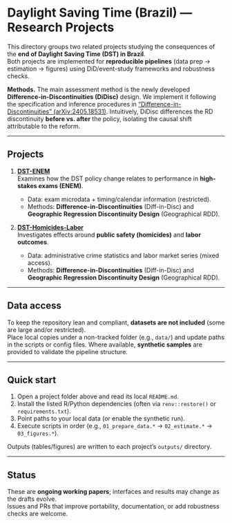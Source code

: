 # Daylight Saving Time (Brazil) — Research Projects

This directory groups two related projects studying the consequences of the **end of Daylight Saving Time (DST) in Brazil**.  
Both projects are implemented for **reproducible pipelines** (data prep → estimation → figures) using DiD/event-study frameworks and robustness checks.

**Methods.** The main assessment method is the newly developed **Difference-in-Discontinuities (DiDisc)** design. We implement it following the specification and inference procedures in [“Difference-in-Discontinuities” (arXiv:2405.18531)](https://arxiv.org/abs/2405.18531). Intuitively, DiDisc differences the RD discontinuity **before vs. after** the policy, isolating the causal shift attributable to the reform.

---

## Projects

1. **[DST-ENEM](./DST-ENEM/)**  
   Examines how the DST policy change relates to performance in **high-stakes exams (ENEM)**.  
   - Data: exam microdata + timing/calendar information (restricted).  
   - Methods: **Difference-in-Discontinuities** (Diff-in-Disc) and **Geographic Regression Discontinuity Design** (Geographical RDD).

2. **[DST-Homicides-Labor](./DST-Homicides-Labor/)**  
   Investigates effects around **public safety (homicides)** and **labor outcomes**.  
   - Data: administrative crime statistics and labor market series (mixed access).  
   - Methods: **Difference-in-Discontinuities** (Diff-in-Disc) and **Geographic Regression Discontinuity Design** (Geographical RDD).

---

## Data access

To keep the repository lean and compliant, **datasets are not included** (some are large and/or restricted).  
Place local copies under a non-tracked folder (e.g., `data/`) and update paths in the scripts or config files.
Where available, **synthetic samples** are provided to validate the pipeline structure.

---

## Quick start

1. Open a project folder above and read its local `README.md`.
2. Install the listed R/Python dependencies (often via `renv::restore()` or `requirements.txt`).
3. Point paths to your local data (or enable the synthetic run).
4. Execute scripts in order (e.g., `01_prepare_data.*` → `02_estimate.*` → `03_figures.*`).

Outputs (tables/figures) are written to each project’s `outputs/` directory.

---

## Status

These are **ongoing working papers**; interfaces and results may change as the drafts evolve.  
Issues and PRs that improve portability, documentation, or add robustness checks are welcome.
